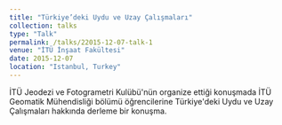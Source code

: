 ```yaml
---
title: "Türkiye’deki Uydu ve Uzay Çalışmaları"
collection: talks
type: "Talk"
permalink: /talks/22015-12-07-talk-1
venue: "İTÜ İnşaat Fakültesi"
date: 2015-12-07
location: "Istanbul, Turkey"
---
```


İTÜ Jeodezi ve Fotogrametri Kulübü'nün organize ettiği konuşmada İTÜ Geomatik Mühendisliği bölümü öğrencilerine Türkiye'deki Uydu ve Uzay Çalışmaları hakkında derleme bir konuşma.
